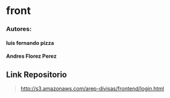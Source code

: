 # front
### Autores: 
#### luis fernando pizza
#### Andres Florez Perez 
## Link Repositorio
> http://s3.amazonaws.com/arep-divisas/frontend/login.html

